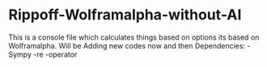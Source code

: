 # Rippoff-Wolframalpha-without-AI
This is a console file which calculates things based on options its based on Wolframalpha.
Will be Adding new codes now and then 
Dependencies:
-Sympy
-re
-operator
